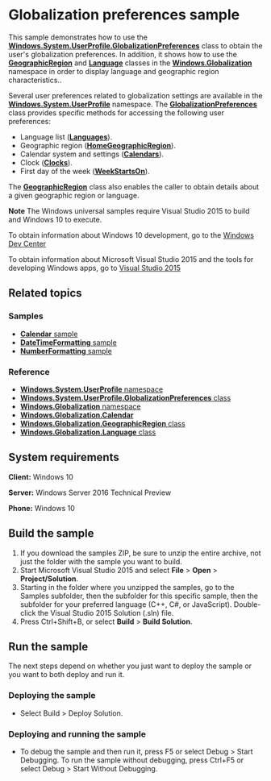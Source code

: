 <!--
  category: GlobalizationAndLocalization
  samplefwlink: http://go.microsoft.com/fwlink/p/?LinkId=624045
-->

# Globalization preferences sample

This sample demonstrates how to use the
[**Windows.System.UserProfile.GlobalizationPreferences**](http://msdn.microsoft.com/library/windows/apps/br241825)
class to obtain the user's globalization preferences.
In addition, it shows how to use the
[**GeographicRegion**](http://msdn.microsoft.com/library/windows/apps/br206792)
and
[**Language**](http://msdn.microsoft.com/library/windows/apps/br206804)
classes in the
[**Windows.Globalization**](http://msdn.microsoft.com/library/windows/apps/br206813)
namespace in order to display language and geographic region characteristics..

Several user preferences related to globalization settings are available in the
[**Windows.System.UserProfile**](http://msdn.microsoft.com/library/windows/apps/br241881)
namespace.
The
[**GlobalizationPreferences**](http://msdn.microsoft.com/library/windows/apps/br241825)
class provides specific methods for accessing the following user preferences:

- Language list ([**Languages**](http://msdn.microsoft.com/library/windows/apps/br241830)).
- Geographic region ([**HomeGeographicRegion**](http://msdn.microsoft.com/library/windows/apps/br241829)).
- Calendar system and settings ([**Calendars**](http://msdn.microsoft.com/library/windows/apps/br241826)).
- Clock ([**Clocks**](http://msdn.microsoft.com/library/windows/apps/br241827)).
- First day of the week ([**WeekStartsOn**](http://msdn.microsoft.com/library/windows/apps/br241831)).

The
[**GeographicRegion**](http://msdn.microsoft.com/library/windows/apps/br206792)
class also enables the caller to obtain details about a given geographic region or language.

**Note** The Windows universal samples require Visual Studio 2015 to build and Windows 10 to execute.

To obtain information about Windows 10 development, go to the [Windows Dev Center](http://go.microsoft.com/fwlink/?LinkID=532421)

To obtain information about Microsoft Visual Studio 2015 and the tools for developing Windows apps, go to [Visual Studio 2015](http://go.microsoft.com/fwlink/?LinkID=532422)

## Related topics

### Samples

* [**Calendar** sample](../Calendar)
* [**DateTimeFormatting** sample](../DateTimeFormatting)
* [**NumberFormatting** sample](../NumberFormatting)

### Reference

* [**Windows.System.UserProfile** namespace](http://msdn.microsoft.com/library/windows/apps/br241881)
* [**Windows.System.UserProfile.GlobalizationPreferences** class](http://msdn.microsoft.com/library/windows/apps/br241825)
* [**Windows.Globalization** namespace](http://msdn.microsoft.com/library/windows/apps/br206813)
* [**Windows.Globalization.Calendar**](http://msdn.microsoft.com/library/windows/apps/br206724)
* [**Windows.Globalization.GeographicRegion** class](http://msdn.microsoft.com/library/windows/apps/br206792)
* [**Windows.Globalization.Language** class](http://msdn.microsoft.com/library/windows/apps/br206804)

## System requirements

**Client:** Windows 10

**Server:** Windows Server 2016 Technical Preview

**Phone:** Windows 10

## Build the sample

1. If you download the samples ZIP, be sure to unzip the entire archive, not just the folder with the sample you want to build.
2. Start Microsoft Visual Studio 2015 and select **File** \> **Open** \> **Project/Solution**.
3. Starting in the folder where you unzipped the samples, go to the Samples subfolder, then the subfolder for this specific sample, then the subfolder for your preferred language (C++, C#, or JavaScript). Double-click the Visual Studio 2015 Solution (.sln) file.
4. Press Ctrl+Shift+B, or select **Build** \> **Build Solution**.

## Run the sample

The next steps depend on whether you just want to deploy the sample or you want to both deploy and run it.

### Deploying the sample

- Select Build > Deploy Solution.

### Deploying and running the sample

- To debug the sample and then run it, press F5 or select Debug >  Start Debugging. To run the sample without debugging, press Ctrl+F5 or select Debug > Start Without Debugging.
